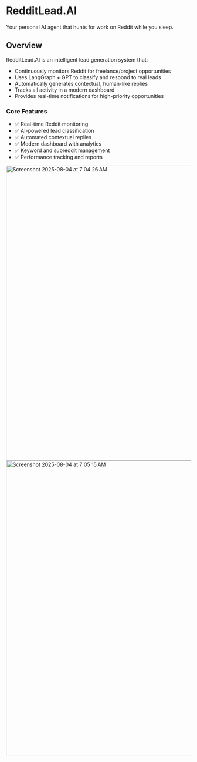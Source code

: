 # RedditLead.AI 

Your personal AI agent that hunts for work on Reddit while you sleep.

## Overview

RedditLead.AI is an intelligent lead generation system that:
- Continuously monitors Reddit for freelance/project opportunities
- Uses LangGraph + GPT to classify and respond to real leads
- Automatically generates contextual, human-like replies
- Tracks all activity in a modern dashboard
- Provides real-time notifications for high-priority opportunities

### Core Features
- ✅ Real-time Reddit monitoring
- ✅ AI-powered lead classification
- ✅ Automated contextual replies
- ✅ Modern dashboard with analytics
- ✅ Keyword and subreddit management
- ✅ Performance tracking and reports
<img width="1508" height="804" alt="Screenshot 2025-08-04 at 7 04 26 AM" src="https://github.com/user-attachments/assets/e72dbf4e-3ddb-4c35-83a5-77f6345ae1b2" />

<img width="1506" height="805" alt="Screenshot 2025-08-04 at 7 05 15 AM" src="https://github.com/user-attachments/assets/6016a08c-50f9-4079-9638-bc8f254f2579" />

